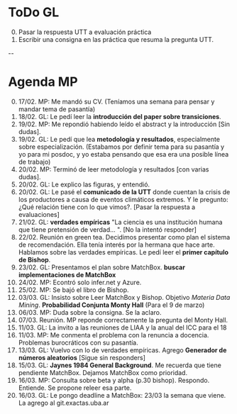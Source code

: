 # ToDo GL

0. Pasar la respuesta UTT a evaluación práctica
0. Escribir una consigna en las práctica que resuma la pregunta UTT.

-- 

# Agenda MP

0. 17/02. MP: Me mandó su CV. (Teníamos una semana para pensar y mandar tema de pasantía)
0. 18/02. GL: Le pedí leer la **introducción del paper sobre transiciones**. 
0. 19/02. MP: Me repondió habiendo leído el abstract y la introducción [Sin dudas].
0. 19/02. GL: Le pedí que lea **metodología y resultados**, especialmente sobre especialización. (Estabamos por definir tema para su pasantía y yo para mi posdoc, y yo estaba pensando que esa era una posible línea de trabajo)
0. 20/02. MP: Terminó de leer metodología y resultados [con varias dudas].
0. 20/02. GL: Le explico las figuras, y entendió.
0. 20/02. GL: Le pasé el **comunicado de la UTT** donde cuentan la crisis de los productores a causa de eventos climáticos extremos. Y le pregunto: ¿Qué relación tiene con lo que vimos?. [Pasar la respuesta a evaluaciones]
0. 21/02. GL: **verdades empíricas** "La ciencia es una institución humana que tiene pretensión de verdad... ". [No la intentó responder]
0. 22/02. Reunión en green tea. Decidimos presentar como plan el sistema de recomendación. Ella tenía interés por la hermana que hace arte. Hablamos sobre las verdades empíricas. Le pedí leer el **primer capítulo de Bishop**.
0. 23/02. GL: Presentamos el plan sobre MatchBox. **buscar implementaciones de MatchBox**
0. 24/02. MP: Econtró solo infer.net y Azure. 
0. 25/02. MP: Se bajó el libro de Bishop.
0. 03/03. GL: Insisto sobre Leer MatchBox y Bishop. Objetivo *Materia Data Mining*. **Probabilidad Conjunta Monty Hall** (Para el 9 de marzo)
0. 06/03. MP: Duda sobre la consigna. Se la aclaro.
0. 07/03. Reunión. MP reponde correctamente la pregunta del Monty Hall.
0. 11/03. GL: La invito a las reuniones de LIAA y la anual del ICC para el 18
0. 11/03. MP: Me conmenta el problema con la renuncia a docencia. Problemas burocráticos con su pasantía.
0. 13/03. GL: Vuelvo con lo de verdades empíricas. Agrego **Generador de números aleatorios** [Sigue sin responders]
0. 15/03. GL: **Jaynes 1984 General Background**. Me recuerda que tiene pendiente MatchBox. Dejamos MatchBox como prioridad.
0. 16/03. MP: Consulta sobre beta y alpha (p.30 bishop). Respondo. Entiende. Se propone releer esa parte.
0. 16/03. GL: Le pongo deadline a MatchBox: 23/03 la semana que viene. La agrego al git.exactas.uba.ar

